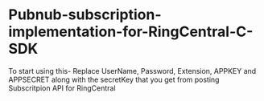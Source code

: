 # Pubnub-subscription-implementation-for-RingCentral-C-SDK


To start using this- Replace UserName, Password, Extension, APPKEY and APPSECRET along with the secretKey that you get from posting Subscritpion API for RingCentral
